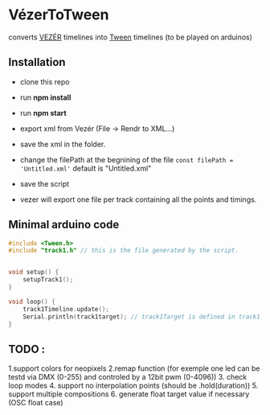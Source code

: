 # VézerToTween
converts [VEZÉR](https://imimot.com/vezer/)  timelines into [Tween](https://github.com/hideakitai/Tween) timelines (to be played on arduinos) 



## Installation 
- clone this repo 
- run **npm install**
- run **npm start**

- export xml from Vezér (File -> Rendr to XML...)
- save the xml in the folder. 
- change the filePath at the begnining of the file
 	`const filePath = 'Untitled.xml'` default is "Untitled.xml"
- save the script
- vezer will export one file per track containing all the points and timings. 

## Minimal arduino code 
```C
#include <Tween.h>
#include "track1.h" // this is the file generated by the script.


void setup() {
    setupTrack1();
}

void loop() {
    track1Timeline.update();
    Serial.println(track1target); // track1Target is defined in track1.h
}
```


## TODO : 
1.support colors for neopixels 
2.remap function (for exemple one led can be testd via DMX (0-255) and controled by a 12bit pwm (0-4096))
3. check loop modes 
4. support no interpolation points (should be .hold(duration))
5. support multiple compositions 
6. generate float target value if necessary (OSC float case) 